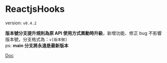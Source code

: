 # ReactjsHooks

version: `v0.4.2`

**版本號分支提升規則為原 API 使用方式異動時升級**，新增功能、修正 bug 不影響版本號，分支格式為：`v[版本號]`  
ps: **main 分支將永遠是最新版本**

[Doc](https://hackmd.io/yhQWyeqwQ0CG5N18uF5gMg)
